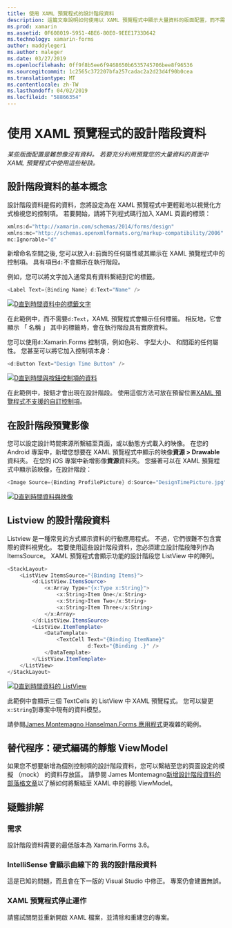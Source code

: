 ```yaml
---
title: 使用 XAML 預覽程式的設計階段資料
description: 這篇文章說明如何使用以 XAML 預覽程式中顯示大量資料的版面配置，而不需執行您的應用程式的設計階段資料。
ms.prod: xamarin
ms.assetid: 0F608019-5951-4BE6-80E0-9EEE1733D642
ms.technology: xamarin-forms
author: maddyleger1
ms.author: maleger
ms.date: 03/27/2019
ms.openlocfilehash: 0ff9f8b5ee6f9468650b6535745706bee8f96536
ms.sourcegitcommit: 1c2565c372207bfa257cadac2a2d23d4f90b0cea
ms.translationtype: MT
ms.contentlocale: zh-TW
ms.lasthandoff: 04/02/2019
ms.locfileid: "58866354"
---
```

# <a name="use-design-time-data-with-the-xaml-previewer"></a>使用 XAML 預覽程式的設計階段資料

_某些版面配置是難想像沒有資料。 若要充分利用預覽您的大量資料的頁面中 XAML 預覽程式中使用這些秘訣。_

## <a name="design-time-data-basics"></a>設計階段資料的基本概念

設計階段資料是假的資料，您將設定為在 XAML 預覽程式中更輕鬆地以視覺化方式檢視您的控制項。 若要開始，請將下列程式碼行加入 XAML 頁面的標頭：

```csharp
xmlns:d="http://xamarin.com/schemas/2014/forms/design"
xmlns:mc="http://schemas.openxmlformats.org/markup-compatibility/2006"
mc:Ignorable="d"
```

新增命名空間之後, 您可以放入`d:`前面的任何屬性或其顯示在 XAML 預覽程式中的控制項。 具有項目`d:`不會顯示在執行階段。

例如，您可以將文字加入通常具有資料繫結到它的標籤。

```csharp
<Label Text={Binding Name} d:Text="Name" />
```

[![D直到時間資料中的標籤文字](xaml-previewer-images/designtimedata-label-sm.png "設計時間的文字資料標籤")](xaml-previewer-images/designtimedata-label-lg.png#lightbox)

 在此範例中，而不需要`d:Text`，XAML 預覽程式會顯示任何標籤。 相反地，它會顯示 「 名稱 」 其中的標籤時，會在執行階段具有實際資料。

您可以使用`d:`Xamarin.Forms 控制項，例如色彩、 字型大小、 和間距的任何屬性。 您甚至可以將它加入控制項本身：

```csharp
<d:Button Text="Design Time Button" />
```

[![D直到時間與按鈕控制項的資料](xaml-previewer-images/designtimedata-controls-sm.png "設計階段資料與按鈕控制項")](xaml-previewer-images/designtimedata-controls-lg.png#lightbox)

在此範例中，按鈕才會出現在設計階段。 使用這個方法可放在預留位置[XAML 預覽程式不支援的自訂控制項](render-custom-controls.md)。

## <a name="preview-images-at-design-time"></a>在設計階段預覽影像

您可以設定設計時間來源所繫結至頁面，或以動態方式載入的映像。 在您的 Android 專案中，新增您想要在 XAML 預覽程式中顯示的映像**資源 > Drawable**資料夾。 在您的 iOS 專案中新增影像**資源**資料夾。 您接著可以在 XAML 預覽程式中顯示該映像，在設計階段：

```csharp
<Image Source={Binding ProfilePicture} d:Source="DesignTimePicture.jpg" />
```
[![D直到時間資料與映像](xaml-previewer-images/designtimedata-image-sm.png "設計 iamges 時間資料")](xaml-previewer-images/designtimedata-image-lg.png#lightbox)

## <a name="design-time-data-for-listviews"></a>Listview 的設計階段資料

Listview 是一種常見的方式顯示資料的行動應用程式。 不過，它們很難不包含實際的資料視覺化。 若要使用這些設計階段資料，您必須建立設計階段陣列作為 ItemsSource。 XAML 預覽程式會顯示功能的設計階段您 ListView 中的陣列。

```csharp
<StackLayout>
    <ListView ItemsSource="{Binding Items}">
        <d:ListView.ItemsSource>
            <x:Array Type="{x:Type x:String}">
                <x:String>Item One</x:String>
                <x:String>Item Two</x:String>
                <x:String>Item Three</x:String>
            </x:Array>
        </d:ListView.ItemsSource>
        <ListView.ItemTemplate>
            <DataTemplate>
                <TextCell Text="{Binding ItemName}"
                          d:Text="{Binding .}" />
            </DataTemplate>
        </ListView.ItemTemplate>
    </ListView>
</StackLayout>
```

[![D直到時間資料的 ListView](xaml-previewer-images/designtimedata-itemssource-sm.png "設計時間資料的 ListView")](xaml-previewer-images/designtimedata-itemssource-lg.png#lightbox)

此範例中會顯示三個 TextCells 的 ListView 中 XAML 預覽程式。 您可以變更`x:String`到專案中現有的資料模型。

請參閱[James Montemagno Hanselman.Forms 應用程式](https://github.com/jamesmontemagno/Hanselman.Forms/blob/vnext/src/Hanselman/Views/Podcasts/PodcastDetailsPage.xaml#L36-L57)更複雜的範例。


## <a name="alternative-hardcode-a-static-viewmodel"></a>替代程序：硬式編碼的靜態 ViewModel

如果您不想要新增為個別控制項的設計階段資料，您可以繫結至您的頁面設定的模擬 （mock） 的資料存放區。 請參閱 James Montemagno[新增設計階段資料的部落格文章](http://motzcod.es/post/143702671962/xamarinforms-xaml-previewer-design-time-data)以了解如何將繫結至 XAML 中的靜態 ViewModel。

## <a name="troubleshooting"></a>疑難排解

### <a name="requirements"></a>需求

設計階段資料需要的最低版本為 Xamarin.Forms 3.6。

### <a name="intellisense-shows-squiggly-lines-under-my-design-time-data"></a>IntelliSense 會顯示曲線下的 我的設計階段資料

這是已知的問題，而且會在下一版的 Visual Studio 中修正。 專案仍會建置無誤。

### <a name="the-xaml-previewer-stopped-working"></a>XAML 預覽程式停止運作

請嘗試關閉並重新開啟 XAML 檔案，並清除和重建您的專案。
